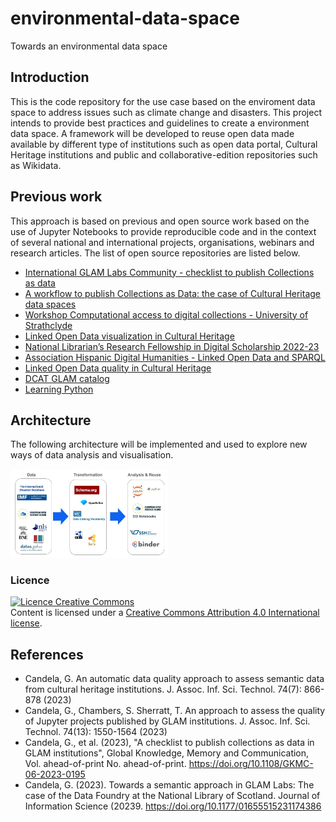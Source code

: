 # environmental-data-space
Towards an environmental data space


## Introduction
This is the code repository for the use case based on the enviroment data space to address issues such as climate change and disasters. This project intends to provide best practices and guidelines to create a environment data space. A framework will be developed to reuse open data made available by different type of institutions such as open data portal, Cultural Heritage institutions and public and collaborative-edition repositories such as Wikidata.

## Previous work
This approach is based on previous and open source work based on the use of Jupyter Notebooks to provide reproducible code and in the context of several national and international  projects, organisations, webinars and research articles. The list of open source repositories are listed below.

- [International GLAM Labs Community - checklist to publish Collections as data](https://glamlabs.io/checklist/)
- [A workflow to publish Collections as Data: the case of Cultural Heritage data spaces](https://marketplace.sshopencloud.eu/workflow/I3JvP6)
- [Workshop Computational access to digital collections - University of Strathclyde](https://github.com/hibernator11/workshop-notebooks-scotland)
- [Linked Open Data visualization in Cultural Heritage](https://github.com/hibernator11/visual-ch-lod)
- [National Librarian’s Research Fellowship in Digital Scholarship 2022-23](https://github.com/hibernator11/nls-fellowship-2022-23)
- [Association Hispanic Digital Humanities - Linked Open Data and SPARQL](https://github.com/hibernator11/hdh-compartir-pantalla-2023)
- [Linked Open Data quality in Cultural Heritage](https://github.com/hibernator11/shexer-CH)
- [DCAT GLAM catalog](https://github.com/hibernator11/dcat-glam-catalog)
- [Learning Python](https://github.com/hibernator11/AprendiendoPython)


## Architecture
The following architecture will be implemented and used to explore new ways of data analysis and visualisation.

<img src="framework.jpg" width="50%">

### Licence
<a rel="license" href="http://creativecommons.org/licenses/by/4.0/"><img alt="Licence Creative Commons" style="border-width:0" src="https://i.creativecommons.org/l/by/4.0/80x15.png" /></a><br />Content is licensed under a <a rel="license" href="http://creativecommons.org/licenses/by/4.0/">Creative Commons Attribution 4.0 International license</a>.

## References

- Candela, G. An automatic data quality approach to assess semantic data from cultural heritage institutions. J. Assoc. Inf. Sci. Technol. 74(7): 866-878 (2023)
- Candela, G., Chambers, S. Sherratt, T. An approach to assess the quality of Jupyter projects published by GLAM institutions. J. Assoc. Inf. Sci. Technol. 74(13): 1550-1564 (2023)
- Candela, G., et al. (2023), "A checklist to publish collections as data in GLAM institutions", Global Knowledge, Memory and Communication, Vol. ahead-of-print No. ahead-of-print. https://doi.org/10.1108/GKMC-06-2023-0195
-  Candela, G. (2023). Towards a semantic approach in GLAM Labs: The case of the Data Foundry at the National Library of Scotland. Journal of Information Science (20239. https://doi.org/10.1177/01655515231174386
